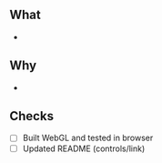 ## What
-

## Why
-

## Checks
- [ ] Built WebGL and tested in browser
- [ ] Updated README (controls/link)
